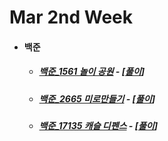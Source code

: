 # Mar 2nd Week

- #### 백준

  - ##### [백준_1561 놀이 공원](https://www.acmicpc.net/problem/1561) - [[풀이](https://github.com/catch4/Song/blob/master/2021/mar_2nd_week/1561.cpp)]

  - ##### [백준_2665 미로만들기](https://www.acmicpc.net/problem/2665) - [[풀이](https://github.com/catch4/Song/blob/master/2021/mar_2nd_week/2665.cpp)]

  - ##### [백준_17135 캐슬 디펜스](https://www.acmicpc.net/problem/17135) - [[풀이](https://github.com/catch4/Song/blob/master/2021/mar_2nd_week/17135.cpp)]

    
